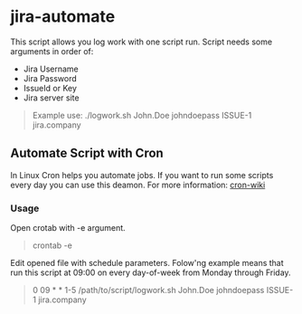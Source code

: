 # jira-automate
This script allows you log work with one script run. Script needs some arguments in order of:
- Jira Username
- Jira Password
- IssueId or Key
- Jira server site
> Example use: ./logwork.sh John.Doe johndoepass ISSUE-1 jira.company
## Automate Script with Cron
In Linux Cron helps you automate jobs. If you want to run some scripts every day you can use this deamon. For more information: [cron-wiki](https://en.wikipedia.org/wiki/Cron) 
### Usage
Open crotab with -e argument. 
> crontab -e

Edit opened file with schedule parameters. Folow'ng example means that run this script at 09:00 on every day-of-week from Monday through Friday.
> 0 09 * * 1-5 /path/to/script/logwork.sh John.Doe johndoepass ISSUE-1 jira.company
